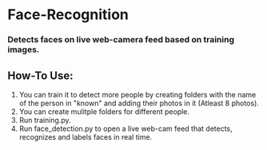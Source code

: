 # Face-Recognition
### Detects faces on live web-camera feed based on training images. 

## **How-To Use**:
1. You can train it to detect more people 
by creating folders with the name of the person in "known" and 
adding their photos in it (Atleast 8 photos). 
2. You can create mulitple folders for different people.
3. Run training.py.
4. Run face_detection.py to open a live web-cam feed that detects, recognizes and labels faces in real time.


